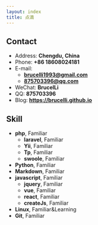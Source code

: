 ```yaml
---
layout: index
title: 点滴
---
```

## Contact

- Address: **Chengdu, China**
- Phone: **+86 18608024181**
- E-mail:
  - **brucelli1993@gmail.com**
  - **875703396@qq.com**
- WeChat: **BrucelLi**
- QQ: **875703396**
- Blog: **<https://brucelli.github.io>**

## Skill

- **php**, Familiar
  - **laravel**, Familiar
  - **Yii**, Familiar
  - **Tp**, Familiar
  - **swoole**, Familiar
- **Python**, Familiar
- **Markdown**, Familiar
- **javascript**, Familiar
  - **jquery**, Familiar
  - **vue**, Familiar
  - **react**, Familiar
  - **createJs**, Familiar
- **Linux**, Familiar&Learning
- **Git**, Familiar

